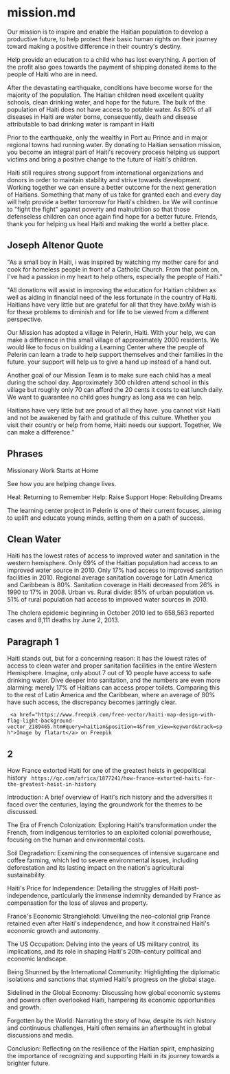# mission.md

Our mission is to inspire and enable the Haitian population to develop a productive future, to help protect their basic human rights on their journey toward making a positive difference in their country's destiny.

Help provide an education to a child who has lost everything. A portion of the profit also goes towards the payment of shipping donated items to the people of Haiti who are in need.

After the devastating earthquake, conditions have become worse for the majority of the population. The Haitian children need excellent quality schools, clean drinking water, and hope for the future. The bulk of the population of Haiti does not have access to potable water. As 80% of all diseases in Haiti are water borne, consequently, death and disease attributable to bad drinking water is rampant in Haiti

Prior to the earthquake, only the wealthy in Port au Prince and in major regional towns had running water. By donating to Haitian sensation mission, you become an integral part of Haiti's recovery process helping us support victims and bring a positive change to the future of Haiti's children.

Haiti still requires strong support from international organizations and donors in order to maintain stability and strive towards development. Working together we can ensure a better outcome for the next generation of Haitians. Something that many of us take for granted each and every day will help provide a better tomorrow for Haiti's children. bx
We will continue to "fight the fight" against poverty and malnutrition so that those defenseless children can once again find hope for a better future. Friends, thank you for helping us heal Haiti and making the world a better place.

## Joseph Altenor Quote

"As a small boy in Haiti, i was inspired by watching my mother care for and cook for homeless people in front of a Catholic Church. From that point on, I've had a passion in my heart to help others, especially the people of Haiti."

"All donations will assist in improving the education for Haitian children as well as aiding in financial need of the less fortunate in the country of Haiti. Haitians have very little but are grateful for all that they have.bxMy wish is for these problems to diminish and for life to be viewed from a different perspective.

Our Mission has adopted a village in Pelerin, Haiti. With your help, we can make a difference in this small village of approximately 2000 residents. We would like to focus on building a Learning Center where the people of Pelerin can learn a trade to help support themselves and their families in the future. your support will help us to give a hand up instead of a hand out.

Another goal of our Mission Team is to make sure each child has a meal during the school day. Approximately 300 children attend school in this village but roughly only 70 can afford the 20 cents it costs to eat lunch daily. We want to guarantee no child goes hungry as long asa we can help.

Haitians have very little but are proud of all they have. you cannot visit Haiti and not be awakened by faith and gratitude of this culture. Whether you visit their country or help from home, Haiti needs our support. Together, We can make a difference."

## Phrases

Missionary Work Starts at Home

See how you are helping change lives.

Heal: Returning to Remember
Help: Raise Support
Hope: Rebuilding Dreams

The learning center project in Pelerin is one of their current focuses, aiming to uplift and educate young minds, setting them on a path of success.

## Clean Water

Haiti has the lowest rates of access to improved water and sanitation in the western hemisphere.
Only 69% of the Haitian population had access to an improved water source in 2010.
Only 17% had access to improved sanitation facilities in 2010.
Regional average sanitation coverage for Latin America and Caribbean is 80%.
Sanitation coverage in Haiti decreased from 26% in 1990 to 17% in 2008.
Urban vs. Rural divide: 85% of urban population vs. 51% of rural population had access to improved water sources in 2010.

The cholera epidemic beginning in October 2010 led to 658,563 reported cases and 8,111 deaths by June 2, 2013.

## Paragraph 1

Haiti stands out, but for a concerning reason: it has the lowest rates of access to clean water and proper sanitation facilities in the entire Western Hemisphere. Imagine, only about 7 out of 10 people have access to safe drinking water. Dive deeper into sanitation, and the numbers are even more alarming: merely 17% of Haitians can access proper toilets. Comparing this to the rest of Latin America and the Caribbean, where an average of 80% have such access, the discrepancy becomes jarringly clear.

`
<a href="https://www.freepik.com/free-vector/haiti-map-design-with-flag-light-background-vector_2189465.htm#query=haitian&position=4&from_view=keyword&track=sph">Image by flatart</a> on Freepik`

## 2

 How France extorted Haiti for one of the greatest heists in geopolitical history
 `
https://qz.com/africa/1877241/how-france-extorted-haiti-for-the-greatest-heist-in-history`

Introduction: A brief overview of Haiti's rich history and the adversities it faced over the centuries, laying the groundwork for the themes to be discussed.

The Era of French Colonization: Exploring Haiti's transformation under the French, from indigenous territories to an exploited colonial powerhouse, focusing on the human and environmental costs.

Soil Degradation: Examining the consequences of intensive sugarcane and coffee farming, which led to severe environmental issues, including deforestation and its lasting impact on the nation's agricultural sustainability.

Haiti's Price for Independence: Detailing the struggles of Haiti post-independence, particularly the immense indemnity demanded by France as compensation for the loss of slaves and property.

France's Economic Stranglehold: Unveiling the neo-colonial grip France retained even after Haiti's independence, and how it constrained Haiti's economic growth and autonomy.

The US Occupation: Delving into the years of US military control, its implications, and its role in shaping Haiti's 20th-century political and economic landscape.

Being Shunned by the International Community: Highlighting the diplomatic isolations and sanctions that stymied Haiti's progress on the global stage.

Sidelined in the Global Economy: Discussing how global economic systems and powers often overlooked Haiti, hampering its economic opportunities and growth.

Forgotten by the World: Narrating the story of how, despite its rich history and continuous challenges, Haiti often remains an afterthought in global discussions and media.

Conclusion: Reflecting on the resilience of the Haitian spirit, emphasizing the importance of recognizing and supporting Haiti in its journey towards a brighter future.
